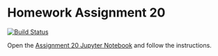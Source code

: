 # Homework Assignment 20

[![Build Status](https://travis-ci.com/PGE323M/assignment20.svg?token=SnMGq692xXXqxzyE6QSj&branch=master)](https://travis-ci.com/PGE323M/assignment20)

Open the [Assignment 20 Jupyter Notebook](assignment20.ipynb) and follow the instructions.
